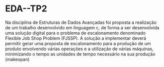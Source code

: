 # EDA--TP2

Na disciplina de Estruturas de Dados Avançadas foi proposta a realização de um trabalho desenvolvido em linguagem c, de forma a ser desenvolvida uma solução digital 
para o problema de escalonamento denominado Flexible Job Shop Problem (FJSSP). A solução a implementar deverá permitir gerar uma proposta de escalonamento para a 
produção de um produto envolvendo várias operações e a utilização de várias máquinas, minimizando o tempo as unidades de tempo necessário na sua produção (makespan)
